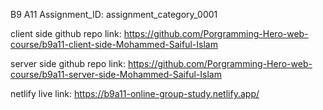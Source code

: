 B9 A11 Assignment_ID: assignment_category_0001

client side github repo link:
https://github.com/Porgramming-Hero-web-course/b9a11-client-side-Mohammed-Saiful-Islam

server side github repo link:
https://github.com/Porgramming-Hero-web-course/b9a11-server-side-Mohammed-Saiful-Islam

netlify live link:
https://b9a11-online-group-study.netlify.app/